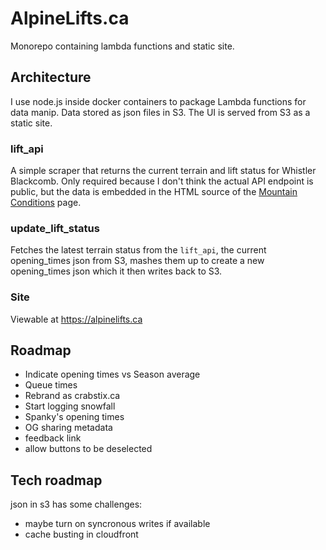 # AlpineLifts.ca

Monorepo containing lambda functions and static site.

## Architecture

I use node.js inside docker containers to package Lambda functions for data manip. Data stored
as json files in S3. The UI is served from S3 as a static site.
### lift_api

A simple scraper that returns the current terrain and lift status for Whistler Blackcomb.
Only required because I don't think the actual API endpoint is public, but the data is
embedded in the HTML source of the [Mountain Conditions](https://www.whistlerblackcomb.com/the-mountain/mountain-conditions/terrain-and-lift-status.aspx) page.

### update_lift_status

Fetches the latest terrain status from the `lift_api`, the current opening_times json from S3,
mashes them up to create a new opening_times json which it then writes back to S3.

### Site

Viewable at https://alpinelifts.ca

## Roadmap

 - Indicate opening times vs Season average
 - Queue times
 - Rebrand as crabstix.ca
 - Start logging snowfall
 - Spanky's opening times
 - OG sharing metadata
 - feedback link
 - allow buttons to be deselected

## Tech roadmap

json in s3 has some challenges:
 - maybe turn on syncronous writes if available
 - cache busting in cloudfront
